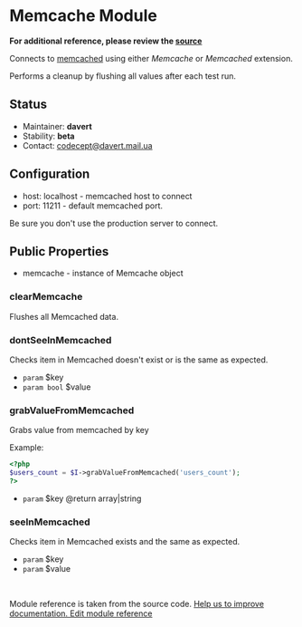 # Memcache Module

**For additional reference, please review the [source](https://github.com/Codeception/Codeception/tree/2.0/src/Codeception/Module/Memcache.php)**


Connects to [memcached](http://www.memcached.org/) using either _Memcache_ or _Memcached_ extension.

Performs a cleanup by flushing all values after each test run.

## Status

* Maintainer: **davert**
* Stability: **beta**
* Contact: codecept@davert.mail.ua

## Configuration

* host: localhost - memcached host to connect
* port: 11211 - default memcached port.

Be sure you don't use the production server to connect.

## Public Properties

* memcache - instance of Memcache object



### clearMemcache
 
Flushes all Memcached data.


### dontSeeInMemcached
 
Checks item in Memcached doesn't exist or is the same as expected.

 * `param` $key
 * `param bool` $value


### grabValueFromMemcached
 
Grabs value from memcached by key

Example:

``` php
<?php
$users_count = $I->grabValueFromMemcached('users_count');
?>
```

 * `param` $key
@return array|string


### seeInMemcached
 
Checks item in Memcached exists and the same as expected.

 * `param` $key
 * `param` $value

<p>&nbsp;</p><div class="alert alert-warning">Module reference is taken from the source code. <a href="https://github.com/Codeception/Codeception/tree/2.0/src/Codeception/Module/Memcache.php">Help us to improve documentation. Edit module reference</a></div>
